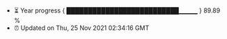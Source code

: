 - ⏳ Year progress { ██████████████████████████▁▁▁▁ } 89.89 %
- ⏰ Updated on Thu, 25 Nov 2021 02:34:16 GMT

